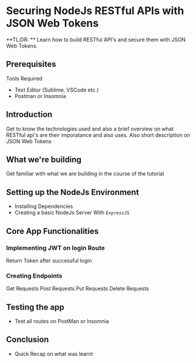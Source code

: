 # Securing NodeJs RESTful APIs with JSON Web Tokens
**TL:DR: ** Learn how to build RESTful API's and secure them with JSON Web Tokens.
## Prerequisites
Tools Required
* Text Editor (Sublime, VSCode etc.)
* Postman or Insomnia
## Introduction
Get to know the technologies used and also a brief overview on what RESTful api's are their imporatance and also uses. Also short description on JSON Web Tokens
## What we're building
Get familiar with what we are building in the course of the tutorial

## Setting up the NodeJs Environment
* Installing Dependencies
* Creating a basic NodeJs Server With `ExpressJS`

## Core App Functionalities

### Implementing JWT on login Route
 Return Token after successful login

### Creating Endpoints
 Get Requests
 Post Requests
 Put Requests
 Delete Requests

## Testing the app
* Test all routes on PostMan or Insomnia

## Conclusion
* Quick Recap on what was learnt

